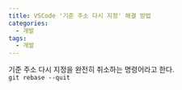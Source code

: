 ```yaml
---
title: VSCode '기준 주소 다시 지정' 해결 방법
categories:
  - 개발
tags:
  - 개발
---
```


기준 주소 다시 지정을 완전히 취소하는 명령어라고 한다. <br/>
`git rebase --quit`
